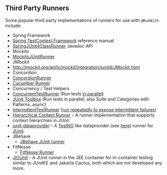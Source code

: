 ## Third Party Runners ##

Some popular third party implementations of runners for use with `@RunWith` include:

- Spring Framework
 - [Spring TestContext Framework](http://docs.spring.io/spring/docs/current/spring-framework-reference/html/testing.html#testcontext-framework) reference manual
 - [SpringJUnit4ClassRunner](http://docs.spring.io/spring/docs/current/javadoc-api/org/springframework/test/context/junit4/SpringJUnit4ClassRunner.html) Javadoc API
- Mockito
 - [MockitoJUnitRunner](http://docs.mockito.googlecode.com/hg/latest/org/mockito/runners/MockitoJUnitRunner.html)
- JMockit  
 - http://jmockit.org/api1x/mockit/integration/junit4/JMockit.html
- Concordion
 - [ConcordionRunner](https://github.com/concordion/concordion/blob/master/src/main/java/org/concordion/integration/junit4/ConcordionRunner.java)
- [Cucumber Runner](https://github.com/cucumber/cucumber-jvm/blob/master/junit/src/main/java/cucumber/api/junit/Cucumber.java)
- Concurrency / Test Helpers
 - [ConcurrentTestRunner](http://tempusfugitlibrary.org/apidocs/com/google/code/tempusfugit/concurrency/ConcurrentTestRunner.html) (Run tests [in parallel](http://tempusfugitlibrary.org/documentation/junit/parallel/))
 - [JUnit Toolbox](https://code.google.com/p/junit-toolbox/) (Run tests in parallel; also Suite and Categories with Patterns, async)
 - [IntermittentTestRunner](http://tempusfugitlibrary.org/apidocs/com/google/code/tempusfugit/concurrency/IntermittentTestRunner.html) ([run repeatedly to expose intermittent failures](http://tempusfugitlibrary.org/documentation/junit/intermittent/))
- [Hierarchical Context Runner](https://github.com/bechte/junit-hierarchicalcontextrunner/wiki) – A runner implementation that supports context hierarchies in JUnit.
- [junit-dataprovider](https://github.com/TNG/junit-dataprovider/wiki) – A [TestNG](http://testng.org/doc/index.html) like dataprovider (see [here](http://testng.org/doc/documentation-main.html#parameters-dataproviders)) runner for [JUnit](https://github.com/junit-team/junit).
- JBehave 
  - [JBehave JUnit runner](https://github.com/codecentric/jbehave-junit-runner)
- FitNesse
  - [FitNesse Runner](http://fitnesse.org/FitNesse.UserGuide.WritingAcceptanceTests.RunningFromJunit)
- [JICUnit](https://github.com/Lucas3oo/jicunit) - A JUnit runner in the JEE container for in-container testing similar to JUnitEE and Jakarta Cactus, both which are not developed any more.